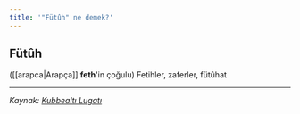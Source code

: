 ```yaml
---
title: '"Fütûh" ne demek?'
---
```


## Fütûh
([[arapca|Arapça]] **feth**'in çoğulu) Fetihler, zaferler, fütûhat

---
*Kaynak: [Kubbealtı Lugatı](https://lugatim.com/s/fütuh)*